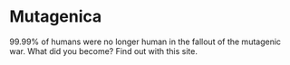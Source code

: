 # Mutagenica
99.99% of humans were no longer human in the fallout of the mutagenic war. What did you become? Find out with this site.
